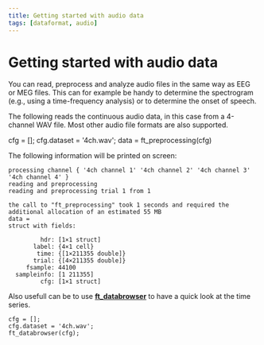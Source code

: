 ```yaml
---
title: Getting started with audio data
tags: [dataformat, audio]
---
```


# Getting started with audio data

You can read, preprocess and analyze audio files in the same way as EEG or MEG files. This can for example be handy to determine the spectrogram (e.g., using a time-frequency analysis) or to determine the onset of speech.

The following reads the continuous audio data, in this case from a 4-channel WAV file. Most other audio file formats are also supported.

  cfg = [];
  cfg.dataset = '4ch.wav';
  data = ft_preprocessing(cfg)
  
The following information will be printed on screen:
  
    processing channel { '4ch channel 1' '4ch channel 2' '4ch channel 3' '4ch channel 4' }
    reading and preprocessing
    reading and preprocessing trial 1 from 1

    the call to "ft_preprocessing" took 1 seconds and required the additional allocation of an estimated 55 MB
    data =
    struct with fields:

             hdr: [1×1 struct]
           label: {4×1 cell}
            time: {[1×211355 double]}
           trial: {[4×211355 double]}
         fsample: 44100
      sampleinfo: [1 211355]
             cfg: [1×1 struct]

Also usefull can be to use **[ft_databrowser](https://github.com/fieldtrip/fieldtrip/blob/release/ft_databrowser.m)** to have a quick look at the time series.

    cfg = [];
    cfg.dataset = '4ch.wav';
    ft_databrowser(cfg);
